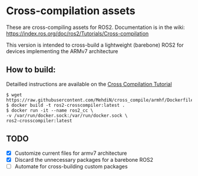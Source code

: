 # Cross-compilation assets

These are cross-compiling assets for ROS2.
Documentation is in the wiki: https://index.ros.org/doc/ros2/Tutorials/Cross-compilation



This version is intended to cross-build a lightweight (barebone) ROS2 for devices implementing the ARMv7 architecture

## How to build:

Detailled instructions are available on the [Cross Compilation Tutorial](https://index.ros.org/doc/ros2/Tutorials/Cross-compilation/)


    $ wget https://raw.githubusercontent.com/MehdiN/cross_compile/armhf/Dockerfile
    $ docker build -t ros2-crosscompiler:latest .
    $ docker run -it --name ros2_cc \
    -v /var/run/docker.sock:/var/run/docker.sock \
    ros2-crosscompiler:latest



## TODO

 - [x] Customize current files for armv7 architecture
 - [x] Discard the unnecessary packages for a barebone ROS2
 - [ ] Automate for cross-building custom packages